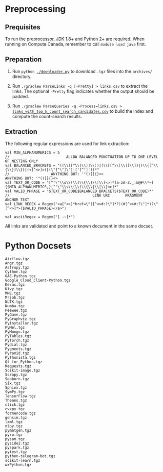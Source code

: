 # Preprocessing

## Prequisites

To run the preprocessor, JDK 1.8+ and Python 2+ are required. When running on Compute Canada, remember to call `module load java` first.

## Preparation

1. Run `python `[`./downloader.py`](https://github.com/breandan/tracelink/blob/master/preprocessing/downloader.py) to download `.tgz` files into the `archives/` directory.

2. Run `./gradlew ParseLinks -q [-Pretty] > links.csv` to extract the links. The optional `-Pretty` flag indicates whether the output should be padded.

3. Run `./gradlew ParseQueries -q -Process=links.csv > `[`links_with_top_k_count_search_candidates.csv`](links_with_top_k_count_search_candidates.tsv) to build the index and compute the count-search results.

## Extraction

The following regular expressions are used for link extraction:

```regex
val MIN_ALPHANUMERICS = 5
//                          ALLOW BALANCED PUNCTUATION UP TO ONE LEVEL OF NESTING ONLY
val BALANCED_BRACKETS = "((\\([^\\(\\)]\\))|(\\[[^\\[\\]]\\])|(\\{[^\\{\\}]\\})|(<[^<>]>)|(\"[^\"]\")|('[^']'))*"
//                   ANYTHING BUT: '"()[]{}<>                            ANYTHING BUT: '"()[]{}<>
val TEXT_OR_CODE = "[^'\"\\s\\(\\)\\{\\}\\[\\]<>]*[a-zA-Z._:&@#\\*~]{$MIN_ALPHANUMERICS,}[^'\"\\s\\(\\)\\{\\}\\[\\]<>]*"
val VALID_PHRASE = "$TEXT_OR_CODE$BALANCED_BRACKETS($TEXT_OR_CODE)*"
//                                      LINK URI       FRAGMENT               ANCHOR TEXT
val LINK_REGEX = Regex("<a[^<>]*href=\"([^<>#:?\"]*?)(#[^<>#:?\"]*)?\"[^<>]*>($VALID_PHRASE)</a>")

val asciiRegex = Regex("[ -~]*")
```

All links are validated and point to a known document in the same docset.

# Python Docsets

```
Airflow.tgz
Angr.tgz
Astropy.tgz
Cython.tgz
GAE-Python.tgz
Google_Cloud_Client-Python.tgz
Keras.tgz
Kivy.tgz
MNE.tgz
Mrjob.tgz
NLTK.tgz
Numba.tgz
Peewee.tgz
PyGame.tgz
PyGraphviz.tgz
PyInstaller.tgz
PyMel.tgz
PyMongo.tgz
PyTables.tgz
PyTorch.tgz
Pydial.tgz
Pygments.tgz
Pyramid.tgz
Pythonista.tgz
Qt_for_Python.tgz
Requests.tgz
Scikit-image.tgz
Scrapy.tgz
Seaborn.tgz
Six.tgz
Sphinx.tgz
SymPy.tgz
TensorFlow.tgz
Theano.tgz
click.tgz
cvxpy.tgz
formencode.tgz
gensim.tgz
lxml.tgz
mlpy.tgz
pymatgen.tgz
pyro.tgz
pysam.tgz
pyside2.tgz
pyspark.tgz
pytest.tgz
python-telegram-bot.tgz
scikit-learn.tgz
wxPython.tgz
```